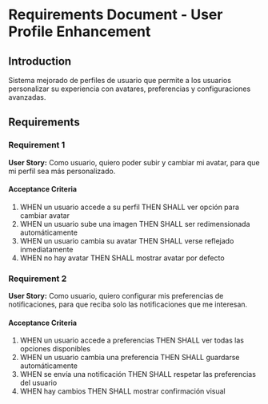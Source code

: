 # Requirements Document - User Profile Enhancement

## Introduction

Sistema mejorado de perfiles de usuario que permite a los usuarios personalizar su experiencia con avatares, preferencias y configuraciones avanzadas.

## Requirements

### Requirement 1

**User Story:** Como usuario, quiero poder subir y cambiar mi avatar, para que mi perfil sea más personalizado.

#### Acceptance Criteria

1. WHEN un usuario accede a su perfil THEN SHALL ver opción para cambiar avatar
2. WHEN un usuario sube una imagen THEN SHALL ser redimensionada automáticamente
3. WHEN un usuario cambia su avatar THEN SHALL verse reflejado inmediatamente
4. WHEN no hay avatar THEN SHALL mostrar avatar por defecto

### Requirement 2

**User Story:** Como usuario, quiero configurar mis preferencias de notificaciones, para que reciba solo las notificaciones que me interesan.

#### Acceptance Criteria

1. WHEN un usuario accede a preferencias THEN SHALL ver todas las opciones disponibles
2. WHEN un usuario cambia una preferencia THEN SHALL guardarse automáticamente
3. WHEN se envía una notificación THEN SHALL respetar las preferencias del usuario
4. WHEN hay cambios THEN SHALL mostrar confirmación visual
